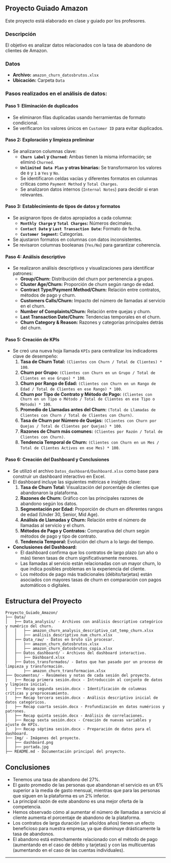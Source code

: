## Proyecto Guiado Amazon

Este proyecto está elaborado en clase y guiado por los profesores.

### Descripción
El objetivo es analizar datos relacionados con la tasa de abandono de clientes de Amazon.

### Datos
- **Archivo:** `amazon_churn_datosbrutos.xlsx`
- **Ubicación:** Carpeta `Data`

### Pasos realizados en el análisis de datos:

#### **Paso 1: Eliminación de duplicados**
- Se eliminaron filas duplicadas usando herramientas de formato condicional.
- Se verificaron los valores únicos en `Customer ID` para evitar duplicados.

#### **Paso 2: Exploración y limpieza preliminar**
- Se analizaron columnas clave:
  - **`Churn Label` y `Churned`:** Ambas tienen la misma información; se eliminó `Churned`.
  - **`Unlimited Data Plan` y otras binarias:** Se transformaron los valores de `0` y `1` a `Yes` y `No`.
  - Se identificaron celdas vacías y diferentes formatos en columnas críticas como `Payment Method` y `Total Charges`.
  - Se analizaron datos internos (`Internal Notes`) para decidir si eran relevantes.

#### **Paso 3: Establecimiento de tipos de datos y formatos**
- Se asignaron tipos de datos apropiados a cada columna:
  - **`Monthly Charge` y `Total Charges`:** Números decimales.
  - **`Contact Date` y `Last Transaction Date`:** Formato de fecha.
  - **`Customer Segment`:** Categorías.
- Se ajustaron formatos en columnas con datos inconsistentes.
- Se revisaron columnas booleanas (`Yes/No`) para garantizar coherencia.

#### **Paso 4: Análisis descriptivo**
- Se realizaron análisis descriptivos y visualizaciones para identificar patrones:
  - **Group/Churn:** Distribución del churn por pertenencia a grupos.
  - **Cluster Age/Churn:** Proporción de churn según rango de edad.
  - **Contract Type/Payment Method/Churn:** Relación entre contratos, métodos de pago y churn.
  - **Customers Calls/Churn:** Impacto del número de llamadas al servicio en el churn.
  - **Number of Complaints/Churn:** Relación entre quejas y churn.
  - **Last Transaction Date/Churn:** Tendencias temporales en el churn.
  - **Churn Category & Reason:** Razones y categorías principales detrás del churn.

#### **Paso 5: Creación de KPIs**
- Se creó una nueva hoja llamada `KPIs` para centralizar los indicadores clave de desempeño:
  1. **Tasa de Churn Total:** `(Clientes con Churn / Total de Clientes) * 100`.
  2. **Churn por Grupo:** `(Clientes con Churn en un Grupo / Total de Clientes en ese Grupo) * 100`.
  3. **Churn por Rango de Edad:** `(Clientes con Churn en un Rango de Edad / Total de Clientes en ese Rango) * 100`.
  4. **Churn por Tipo de Contrato y Método de Pago:** `(Clientes con Churn en un Tipo o Método / Total de Clientes en ese Tipo o Método) * 100`.
  5. **Promedio de Llamadas antes del Churn:** `(Total de Llamadas de Clientes con Churn / Total de Clientes con Churn)`.
  6. **Tasa de Churn por Número de Quejas:** `(Clientes con Churn por Quejas / Total de Clientes por Quejas) * 100`.
  7. **Razones de Churn más comunes:** `(Clientes por Razón / Total de Clientes con Churn)`.
  8. **Tendencia Temporal de Churn:** `(Clientes con Churn en un Mes / Total de Clientes Activos en ese Mes) * 100`.

#### **Paso 6: Creación del Dashboard y Conclusiones**
- Se utilizó el archivo `Datos_dashboard/Dashboard.xlsx` como base para construir un dashboard interactivo en Excel.
- El dashboard incluye las siguientes métricas e insights clave:
  1. **Tasa de Churn Total:** Visualización del porcentaje de clientes que abandonaron la plataforma.
  2. **Razones de Churn:** Gráfico con las principales razones de abandono según los datos.
  3. **Segmentación por Edad:** Proporción de churn en diferentes rangos de edad (Under 30, Senior, Mid Age).
  4. **Análisis de Llamadas y Churn:** Relación entre el número de llamadas al servicio y el churn.
  5. **Métodos de Pago y Contratos:** Comparativa del churn según métodos de pago y tipo de contrato.
  6. **Tendencia Temporal:** Evolución del churn a lo largo del tiempo.
- **Conclusiones del Dashboard:**
  - El dashboard confirma que los contratos de largo plazo (un año o más) tienen tasas de churn significativamente menores.
  - Las llamadas al servicio están relacionadas con un mayor churn, lo que indica posibles problemas en la experiencia del cliente.
  - Los métodos de pago más tradicionales (débito/tarjetas) están asociados con mayores tasas de churn en comparación con pagos automáticos o digitales.

## Estructura del Proyecto
```plaintext
Proyecto_Guiado_Amazon/
├── Data/
│   ├── Data_analysis/ - Archivos con análisis descriptivo categórico y numérico del churn.
│   │   ├── amazon_churn_analysis_descriptivo_cat_temp_churn.xlsx
│   │   ├── análisis_descriptivo_num_churn.xlsx
│   ├── Data_raw/ - Datos en bruto sin procesar.
│   │   ├── amazon_churn_datosbrutos.xlsx
│   │   ├── amazon_churn_datosbrutos_copia.xlsx
│   ├── Datos_dashboard/ - Archivos del dashboard interactivo.
│   │   ├── Dashboard.xlsx
│   ├── Datos_transformados/ - Datos que han pasado por un proceso de limpieza y transformación.
│       ├── amazon_churn_transformacion.xlsx
├── Documentos/ - Resúmenes y notas de cada sesión del proyecto.
│   ├── Recap primera sesión.docx - Introducción al conjunto de datos y limpieza inicial.
│   ├── Recap segunda sesión.docx - Identificación de columnas críticas y preprocesamiento.
│   ├── Recap tercera sesión.docx - Análisis descriptivo inicial de datos categóricos.
│   ├── Recap cuarta sesión.docx - Profundización en datos numéricos y patrones.
│   ├── Recap quinta sesión.docx - Análisis de correlaciones.
│   ├── Recap sexta sesión.docx - Creación de nuevas variables y ajuste de KPIs.
│   ├── Recap séptima sesión.docx - Preparación de datos para el dashboard.
├── Img/ - Imágenes del proyecto.
│   ├── dashboard.png
│   ├── portada.jpg
├── README.md - Documentación principal del proyecto.
```

## Conclusiones
- Tenemos una tasa de abandono del 27%.
- El gasto promedio de las personas que abandonan el servicio es un 6% superior a la media de gasto mensual, mientras que para las personas que siguen en la plataforma es un 2% inferior.
- La principal razón de este abandono es una mejor oferta de la competencia.
- Hemos observado cómo al aumentar el número de llamadas a servicio al cliente aumenta el porcentaje de abandono de la plataforma.
- Los contratos de larga duración (un año/dos años) tienen un efecto beneficioso para nuestra empresa, ya que disminuye drásticamente la tasa de abandonos.
- El abandono está estrechamente relacionado con el método de pago (aumentando en el caso de débito y tarjetas) y con las multicuentas (aumentando en el caso de las cuentas individuales).

---
